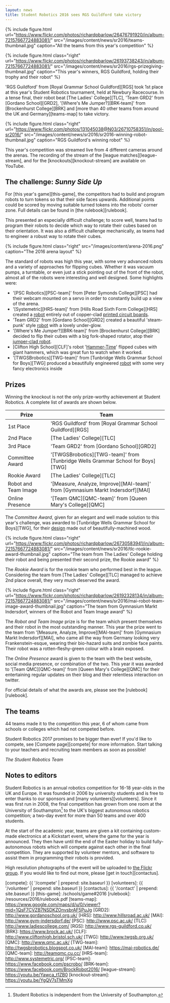 ```yaml
---
layout: news
title: Student Robotics 2016 sees RGS Guildford take victory
---
```


{% include figure.html
           url="https://www.flickr.com/photos/richardpbarlow/26476791920/in/album-72157667724883081/"
           src="/images/content/news/sr2016/teams-thumbnail.jpg"
           caption="All the teams from this year's competition" %}


{% include figure.html
           class="right"
           url="https://www.flickr.com/photos/richardpbarlow/26193738243/in/album-72157667724883081/"
           src="/images/content/news/sr2016/rgs-prizegiving-thumbnail.jpg"
           caption="This year's winners, RGS Guildford, holding their trophy and their robot" %}

'RGS Guildford' from [Royal Grammar School Guildford][RGS] took 1st place at
this year's Student Robotics tournament, held at Newbury Racecourse. In a tense
final, their robot beat [The Ladies' College][TLC], 'Team GRD2' from [Gordano School][GRD2],
'[Where's Me Jumper?][BRK-team]' from [Brockenhurst College][BRK] and
[more than 40 other teams from around the UK and Germany][teams-map] to take
victory.

{% include figure.html
           class="right"
           url="https://www.flickr.com/photos/131045038@N03/26710758351/in/pool-sr2016/"
           src="/images/content/news/sr2016/sr2016-winning-robot-thumbnail.jpg"
           caption="RGS Guildford's winning robot" %}

This year's competition was streamed live from 4 different cameras around the
arenas. The recording of the stream of the [league matches][league-stream], and
for the [knockouts][knockout-stream] are available on YouTube.

## The challenge: *Sunny Side Up*

For [this year's game][this-game], the competitors had to build and program
robots to turn tokens so that their side faces upwards. Additional points could
be scored by moving suitable turned tokens into the robots' corner zone. Full
details can be found in [the rulebook][rulebook].

This presented an especially difficult challenge; to score well, teams had to
program their robots to decide which way to rotate their cubes based on their
orientation. It was also a difficult challenge mechanically, as teams had to
engineer a robust way to rotate their cubes.

{% include figure.html
           class="right"
           src="/images/content/arena-2016.png"
           caption="The 2016 arena layout" %}

The standard of robots was high this year, with some very advanced robots and a
variety of approaches for flipping cubes. Whether it was vacuum pumps, a
turntable, or even just a stick pointing out of the front of the robot, almost
all of the robots were interesting and well designed. Some highlights were:

- '[PSC Robotics][PSC-team]' from [Peter Symonds College][PSC] had their webcam
  mounted on a servo in order to constantly build up a view of the arena.
- '[Systemetric][HRS-team]' from [Hills Road Sixth Form College][HRS] created a
  [robot](https://www.flickr.com/photos/theorangeone/26680538752/in/pool-sr2016/)
  entirely out of copper-clad [printed circuit boards](https://www.flickr.com/photos/131045038@N03/26777930635/in/pool-sr2016/).
- 'Team GRD2' from [Gordano School][GRD2] created a beautiful 'steam-punk' style
  [robot](https://www.flickr.com/photos/131045038@N03/26821635700/in/pool-sr2016/)
  with a lovely under-glow.
- '[Where's Me Jumper?][BRK-team]' from [Brockenhurst College][BRK] decided to
  flip their cubes with a big fork-shaped rotator, atop their
  [jumper-clad robot](https://www.flickr.com/photos/131045038@N03/26491945673/in/pool-sr2016/).
- [Clifton High School][CLF]'s robot '[Hammer-Time](https://www.flickr.com/photos/131045038@N03/26710758041/in/pool-sr2016/)'
  flipped cubes with giant hammers, which was great fun to watch when it worked.
- '[TWGSBrobotics][TWG-team]' from [Tunbridge Wells Grammar School for Boys][TWG]
  produced a beautifully engineered [robot](https://www.flickr.com/photos/131045038@N03/26710762211/in/pool-sr2016/)
  with some very fancy electronics inside

## Prizes

Winning the knockout is not the only prize-worthy achievement at Student
Robotics. A complete list of awards are shown below.

| Prize                 | Team                                                                            |
|-----------------------| --------------------------------------------------------------------------------|
| 1st Place             | 'RGS Guildford' from [Royal Grammar School Guildford][RGS]                      |
| 2nd Place             | [The Ladies' College][TLC]                                                      |
| 3rd Place             | 'Team GRD2' from [Gordano School][GRD2]                                         |
| Committee Award       | '[TWGSBrobotics][TWG-team]' from [Tunbridge Wells Grammar School for Boys][TWG] |
| Rookie Award          | [The Ladies' College][TLC]                                                      |
| Robot and Team Image  | '[Measure, Analyze, Improve][MAI-team]' from [Gymnasium Markt Indersdorf][MAI]  |
| Online Presence       | '[Team QMC][QMC-team]' from [Queen Mary's College][QMC]                         |


The *Committee Award*, given for an elegant and well made solution to this
year's challenge, was awarded to [Tunbridge Wells Grammar School for Boys][TWG],
for their [design](https://www.flickr.com/photos/131045038@N03/26710762211/in/pool-sr2016/)
made out of beautifully-machined wood.

{% include figure.html
           class="right"
           url="https://www.flickr.com/photos/richardpbarlow/26730583941/in/album-72157667724883081/"
           src="/images/content/news/sr2016/tlc-rookie-award-thumbnail.jpg"
           caption="The team from The Ladies' College holding their robot and being presented their second prize, the Rookie award" %}

The *Rookie Award* is for the rookie team who performed best in the league.
Considering the team from [The Ladies' College][TLC] managed to achieve 2nd
place overall, they very much deserved the award.

{% include figure.html
           class="right"
           url="https://www.flickr.com/photos/richardpbarlow/26192328134/in/album-72157667724883081/"
           src="/images/content/news/sr2016/mai-robot-team-image-award-thumbnail.jpg"
           caption="The team from Gymnasium Markt Indersdorf, winners of the Robot and Team Image award" %}

The *Robot and Team Image* prize is for the team which present themselves and
their robot in the most outstanding manner. This year the prize went to the team
from '[Measure, Analyze, Improve][MAI-team]' from [Gymnasium Markt Indersdorf][MAI],
who came all the way from Germany looking very Frankenstein-esque, wearing their
bio-hazard suits and zombie face paints. Their robot was a rotten-fleshy-green
colour with a brain exposed.

The *Online Presence* award is given to the team with the best website, social
media presence, or combination of the two. This year it was awarded to '[Team QMC][QMC-team]'
from [Queen Mary's College][QMC] for their entertaining regular updates on their
blog and their relentless interaction on twitter.

For official details of what the awards are, please see the [rulebook][rulebook].

## The teams

44 teams made it to the competition this year, 6 of whom came from schools or
colleges which had not competed before.

Student Robotics 2017 promises to be bigger than ever! If you'd like to compete,
see [Compete page][compete] for more information. Start
talking to your teachers and recruiting team members as soon as possible!

_The Student Robotics Team_

## Notes to editors

Student Robotics is an annual robotics competition for 16-18 year-olds in the UK
and Europe. It was founded in 2006 by university students and is free to enter
thanks to our sponsors and [many volunteers][volunteers]. Since it
was first run in 2008, the final competition has grown from one room at the
University of Southampton[^1] to the UK's biggest autonomous robotics
competition; a two-day event for more than 50 teams and over 400 students.

[^1]: Student Robotics is independent from the University of Southampton.

At the start of the academic year, teams are given a kit containing custom-made
electronics at a Kickstart event, where the game for the year is announced. They
then have until the end of the Easter holiday to build fully-autonomous robots
which will compete against each other in the final competition. They are
supported by volunteer mentors, and software to assist them in programming
their robots is provided.

High resolution photographs of the event will be uploaded to [the Flickr group](https://www.flickr.com/groups/sr2016).
If you would like to find out more, please [get in touch][contactus].


[compete]: {{ '/compete' | prepend: site.baseurl }}
[volunteers]: {{ '/volunteer' | prepend: site.baseurl }}
[contactus]: {{ '/contact' | prepend: site.baseurl }}
[this-game]: /schools/game#2016
[rulebook]: /resources/2016/rulebook.pdf
[teams-map]: https://www.google.com/maps/d/u/0/viewer?mid=1QsF7CVZB7NSDKZOnvsbrAF5PuJg
[GRD2]: http://www.gordanoschool.org.uk/
[HRS]: http://www.hillsroad.ac.uk/
[MAI]: http://www.gym-indersdorf.de/
[PSC]: http://www.psc.ac.uk/
[TLC]: http://www.ladiescollege.com/
[RGS]: http://www.rgs-guildford.co.uk/
[BRK]: https://www.brock.ac.uk/
[CLF]: http://www.cliftonhigh.bristol.sch.uk/
[TWG]: http://www.twgsb.org.uk/
[QMC]: http://www.qmc.ac.uk/
[TWG-team]: http://twgsbrobotics.blogspot.co.uk/
[MAI-team]: https://mai-robotics.de/
[QMC-team]: http://teamqmc.cu.cc/
[HRS-team]: http://www.systemetric.org/
[PSC-team]: https://www.facebook.com/pscrobo/
[BRK-team]: https://www.facebook.com/BrockRobot2016/
[league-stream]: https://youtu.be/Yawca_t1ZB0
[knockout-stream]: https://youtu.be/YgQV7sTMmXg
